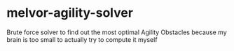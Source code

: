 # melvor-agility-solver
Brute force solver to find out the most optimal Agility Obstacles because my brain is too small to actually try to compute it myself
